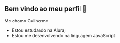 ## Bem vindo ao meu perfil 🖤

Me chamo Guilherme

- Estou estudando na Alura;
- Estou me desenvolvendo na linguagem JavaScript
